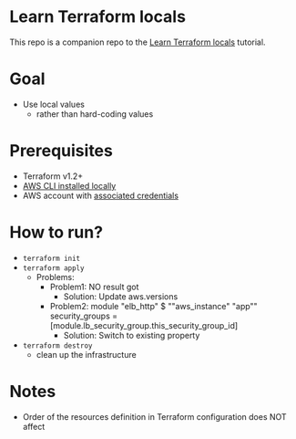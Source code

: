 # Learn Terraform locals

This repo is a companion repo to the [Learn Terraform locals](https://developer.hashicorp.com/terraform/tutorials/configuration-language/locals) tutorial.

# Goal
* Use local values 
  * rather than hard-coding values 

# Prerequisites
* Terraform v1.2+
* [AWS CLI installed locally](https://docs.aws.amazon.com/cli/latest/userguide/getting-started-install.html)
* AWS account with [associated credentials](https://registry.terraform.io/providers/hashicorp/aws/latest/docs#authentication-and-configuration)

# How to run?
* `terraform init`
* `terraform apply`
  * Problems:
    * Problem1: NO result got
      * Solution: Update aws.versions
    * Problem2: module "elb_http" $ ""aws_instance" "app"" security_groups = [module.lb_security_group.this_security_group_id]
      * Solution: Switch to existing property
* `terraform destroy`
  * clean up the infrastructure

# Notes
* Order of the resources definition in Terraform configuration does NOT affect